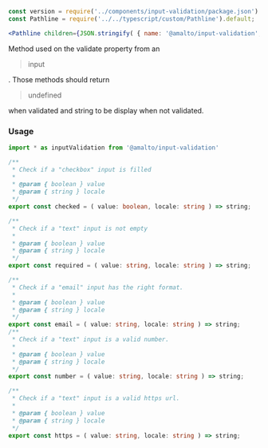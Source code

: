 ```jsx noeditor
const version = require('../components/input-validation/package.json').version;
const Pathline = require('../../typescript/custom/Pathline').default;

<Pathline children={JSON.stringify( { name: '@amalto/input-validation', version } )} />
```

Method used on the validate property from an <blockquote>input</blockquote>. Those methods should return <blockquote>undefined</blockquote> when validated and string to be display when not validated.

### Usage

```typescript
import * as inputValidation from '@amalto/input-validation'
```

```typescript
/**
 * Check if a "checkbox" input is filled
 * 
 * @param { boolean } value
 * @param { string } locale
 */
export const checked = ( value: boolean, locale: string ) => string;

/**
 * Check if a "text" input is not empty
 * 
 * @param { boolean } value
 * @param { string } locale
 */
export const required = ( value: string, locale: string ) => string;

/**
 * Check if a "email" input has the right format.
 * 
 * @param { boolean } value
 * @param { string } locale
 */
export const email = ( value: string, locale: string ) => string;
/**
 * Check if a "text" input is a valid number.
 * 
 * @param { boolean } value
 * @param { string } locale
 */
export const number = ( value: string, locale: string ) => string;

/**
 * Check if a "text" input is a valid https url.
 * 
 * @param { boolean } value
 * @param { string } locale
 */
export const https = ( value: string, locale: string ) => string;
```